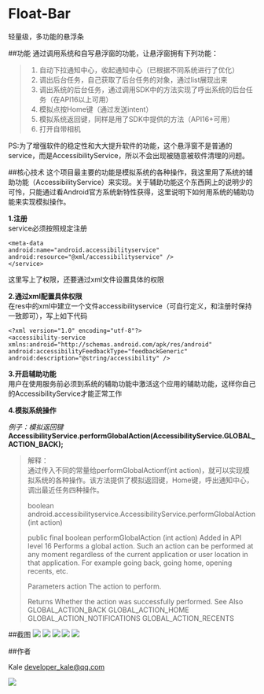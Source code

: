 Float-Bar
=========

轻量级，多功能的悬浮条

##功能
通过调用系统和自写悬浮窗的功能，让悬浮窗拥有下列功能：  
> 1. 自动下拉通知中心，收起通知中心（已根据不同系统进行了优化）  
> 1. 调出后台任务，自己获取了后台任务的对象，通过list展现出来
> 1. 调出系统的后台任务，通过调用SDK中的方法实现了呼出系统的后台任务（在API16以上可用）  
> 1. 模拟点按Home键（通过发送intent）  
> 1. 模拟系统返回键，同样是用了SDK中提供的方法（API16+可用）  
> 1. 打开自带相机	

PS:为了增强软件的稳定性和大大提升软件的功能，这个悬浮窗不是普通的service，而是AccessibilityService，所以不会出现被随意被软件清理的问题。  

##核心技术
这个项目最主要的功能是模拟系统的各种操作，我这里用了系统的辅助功能（AccessibilityService）来实现。关于辅助功能这个东西网上的说明少的可怜，只能通过看Android官方系统新特性获得，这里说明下如何用系统的辅助功能来实现模拟操作。

**1.注册**  
    service必须按照规定注册  
    <service
    android:name="com.kale.floatbar.service.FloatService"
    android:permission="android.permission.BIND_ACCESSIBILITY_SERVICE" >
    <intent-filter>
    <action android:name="android.accessibilityservice.AccessibilityService" />
    </intent-filter>
    
    <meta-data
    android:name="android.accessibilityservice"
    android:resource="@xml/accessibilityservice" />
    </service>

这里写上了权限，还要通过xml文件设置具体的权限  

**2.通过xml配置具体权限**  
在res中的xml中建立一个文件accessibilityservice（可自行定义，和注册时保持一致即可），写上如下代码
  
    <?xml version="1.0" encoding="utf-8"?>  
    <accessibility-service xmlns:android="http://schemas.android.com/apk/res/android"  
    android:accessibilityFeedbackType="feedbackGeneric" 
    android:description="@string/accessibility" />

**3.开启辅助功能**  
用户在使用服务前必须到系统的辅助功能中激活这个应用的辅助功能，这样你自己的AccessibilityService才能正常工作

**4.模拟系统操作**  

*例子：模拟返回键*  
**AccessibilityService.performGlobalAction(AccessibilityService.GLOBAL_ACTION_BACK);**


> 解释：  
> 通过传入不同的常量给performGlobalActionf(int action)，就可以实现模拟系统的各种操作。该方法提供了模拟返回键，Home键，呼出通知中心，调出最近任务四种操作。
> 
> boolean android.accessibilityservice.AccessibilityService.performGlobalAction(int action)
> 
> 
> public final boolean performGlobalAction (int action) 
> Added in API level 16
> Performs a global action. Such an action can be performed at any moment regardless of the current application or user location in that application. For example going back, going home, opening recents, etc.
> 
> Parameters
> action  The action to perform. 
> 
> Returns
> Whether the action was successfully performed.
> See Also
> GLOBAL_ACTION_BACK
> GLOBAL_ACTION_HOME
> GLOBAL_ACTION_NOTIFICATIONS
> GLOBAL_ACTION_RECENTS 

##截图
![](http://7tsyrv.com1.z0.glb.clouddn.com/01.png/medium)
![](http://7tsyrv.com1.z0.glb.clouddn.com/02.png/medium)
![](http://7tsyrv.com1.z0.glb.clouddn.com/03.png/medium)
![](http://7tsyrv.com1.z0.glb.clouddn.com/04.png/medium)
![](http://7tsyrv.com1.z0.glb.clouddn.com/05.png/medium)


##作者

Kale <developer_kale@qq.com>  

![](https://avatars3.githubusercontent.com/u/9552155?v=3&s=460)